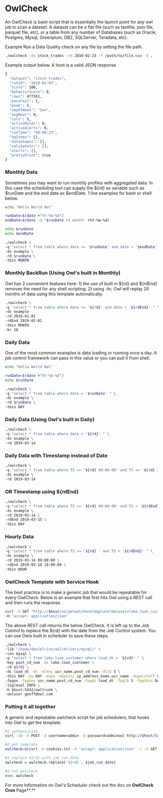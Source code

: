 # OwlCheck

An OwlCheck is bash script that is essentially the launch point for any owl job to scan a dataset.  A dataset can be a flat file \(such as textfile, json file, parquet file, etc\), or a table from any number of Databases \(such as Oracle, Postgres, Mysql, Greenplum, DB2, SQLServer, Teradata, etc\).

Example Run a Data Quality check on any file by setting the file path.

```bash
./owlcheck -ds stock_trades -rd 2019-02-23 -f /path/to/file.csv -d ,
```

Example output below.  A hoot is a valid JSON response

```bash
{
  "dataset": "stock_trades",
  "runId": "2019-02-03",
  "score": 100,
  "behaviorScore": 0,
  "rows": 477261,
  "passFail": 1,
  "peak": 1,
  "dayOfWeek": "Sun",
  "avgRows": 0,
  "cols": 5,
  "activeRules": 0,
  "activeAlerts": 0,
  "runTime": "00:00:23",
  "dqItems": {},
  "datashapes": [],
  "validateSrc": [],
  "alerts": [],
  "prettyPrint": true
}
```

### Monthly Data

Sometimes you may want to run monthly profiles with aggregated data.  In this case the scheduling tool can supply the ${rd} as variable such as $runDate and the end date as $endDate.  1 line examples for bash or shell below.

```bash
echo "Hello World Owl"

runDate=$(date +"%Y-%m-%d")
endDate=$(date -d "$runDate +1 month" +%Y-%m-%d)

echo $runDate
echo $endDate

./owlcheck \
-q "select * from table where date >= '$runDate' and date < '$endDate' " \
-ds example \
-rd $runDate \
-tbin MONTH
```

### Monthly BackRun \(Using Owl's built in Monthly\)

Owl has 2 convenient features here: 1\) the use of built in ${rd} and ${rdEnd} removes the need for any shell scripting.  2\) using -br, Owl will replay 20 months of data using this template automatically.   

```bash
./owlcheck \
-q "select * from table where date >= '${rd}' and date < '${rdEnd}' " \
-ds example
-rd 2019-01-01
-rdEnd 2019-02-01
-tbin MONTH
-br 20
```

### Daily Data

One of the most common examples is data loading or running once a day. A job control framework can pass in this value or you can pull it from shell.

```bash
echo "Hello World Owl"

runDate=$(date +"%Y-%m-%d")
echo $runDate

./owlcheck \
-q "select * from table where date = '$runDate' " \
-ds example \
-rd $runDate \
-tbin DAY
```

### Daily Data \(Using Owl's built in Daily\)

```bash
./owlcheck \
-q "select * from table where date = '${rd}' " \
-ds example \
-rd 2019-03-14
```

### Daily Data with Timestamp instead of Date

```bash
./owlcheck \
-q "select * from table where TS >= '${rd} 00:00:00' and TS <= '${rd} 23:59:59' " \
-ds example \
-rd 2019-03-14
```

### OR Timestamp using ${rdEnd}

```bash
./owlcheck \
-q "select * from table where TS >= '${rd} 00:00:00' and TS < '${rdEnd} 00:00:00' " \
-ds example \
-rd 2019-03-14 \
-rdEnd 2019-03-15 \
-tbin DAY
```

### Hourly Data

```bash
./owlcheck \
-q "select * from table where TS >= '${rd} ' and TS < '${rdEnd}' " \
-ds example \
-rd 2019-03-14 09:00:00 \
-rdEnd 2019-03-14 10:00:00 \
-tbin HOUR
```

### OwlCheck Template with Service Hook

The best practice is to make a generic job that would be repeatable for every OwlCheck.  Below is an example that first hits Owl using a REST call and then runs the response.

```bash
curl -X GET "http://$host/v2/getowlchecktemplate?dataset=lake.loan_customer" \
-H "accept: application/json"
```

The above REST call returns the below OwlCheck.  It is left up to the Job Control to replace the ${rd} with the date from the Job Control system.  You can use Owls built in scheduler to save these steps.

```bash
./owlcheck \
-lib "/home/danielrice/owl/drivers/mysql/" \
-cxn mysql \
-q "select * from lake.loan_customer where load_dt = '${rd}' " \
-key post_cd_num -ds lake.loan_customer \
-rd ${rd} \
-dc load_dt -dl -dlkey usr_name,post_cd_num -dllb 5 \
-tbin DAY -by DAY -dupe -dupeinc ip_address_home,usr_name -dupecutoff 85 \
-fpgon -fpgkey usr_name,post_cd_num -fpgdc load_dt -fpglb 5 -fpgtbin DAY \
-loglevel INFO \
-h $host:5432/owltrunk \
-owluser geoff@owl.com 
```

### Putting it all together

A generic and repeatable owlcheck script for job schedulers, that hooks into Owl to get the template. 

```bash
#1 authenticate
curl -sb -X POST -d username=admin -d password=adminowl http://$host/login -c cookies.txt

#2 get template
owlcheck=$(curl -b cookies.txt -H "accept: application/json" -i -X GET  http://$host/v2/getowlchecktemplatebydataset?dataset=kirk_nyse_pg)

#3 replace ${rd} with job_run_date
owlcheck = owlcheck.replace('${rd}', $job_run_date)

#4 run owlcheck
exec owlcheck
```

For more Information on Owl's Scheduler check out the doc on **OwlCheck Cron** Page**.**

